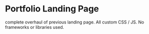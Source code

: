 # Portfolio Landing Page
 complete overhaul of previous landing page.  All custom CSS / JS.  No frameworks or libraries used.  
 
